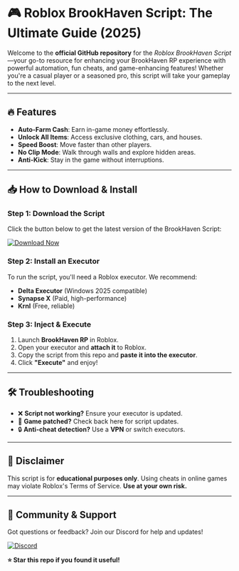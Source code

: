 # 🎮 Roblox BrookHaven Script: The Ultimate Guide (2025)  

Welcome to the **official GitHub repository** for the *Roblox BrookHaven Script*—your go-to resource for enhancing your BrookHaven RP experience with powerful automation, fun cheats, and game-enhancing features! Whether you're a casual player or a seasoned pro, this script will take your gameplay to the next level.  

---

## 🔥 **Features**  
- **Auto-Farm Cash**: Earn in-game money effortlessly.  
- **Unlock All Items**: Access exclusive clothing, cars, and houses.  
- **Speed Boost**: Move faster than other players.  
- **No Clip Mode**: Walk through walls and explore hidden areas.  
- **Anti-Kick**: Stay in the game without interruptions.  

---

## 📥 **How to Download & Install**  

### **Step 1: Download the Script**  
Click the button below to get the latest version of the BrookHaven Script:  

[![Download Now](https://img.shields.io/badge/Download-BrookHaven_Script-green?style=for-the-badge&logo=roblox)]([LINK])  

### **Step 2: Install an Executor**  
To run the script, you'll need a Roblox executor. We recommend:  
- **Delta Executor** (Windows 2025 compatible)  
- **Synapse X** (Paid, high-performance)  
- **Krnl** (Free, reliable)  

### **Step 3: Inject & Execute**  
1. Launch **BrookHaven RP** in Roblox.  
2. Open your executor and **attach it** to Roblox.  
3. Copy the script from this repo and **paste it into the executor**.  
4. Click **"Execute"** and enjoy!  

---

## 🛠 **Troubleshooting**  
- ❌ **Script not working?** Ensure your executor is updated.  
- 🔄 **Game patched?** Check back here for script updates.  
- 🔒 **Anti-cheat detection?** Use a **VPN** or switch executors.  

---

## 📜 **Disclaimer**  
This script is for **educational purposes only**. Using cheats in online games may violate Roblox's Terms of Service. **Use at your own risk.**  

---

## 💬 **Community & Support**  
Got questions or feedback? Join our Discord for help and updates!  

[![Discord](https://img.shields.io/badge/Join-Discord-blue?style=for-the-badge&logo=discord)](https://discord.gg/example)  

**⭐ Star this repo if you found it useful!**
